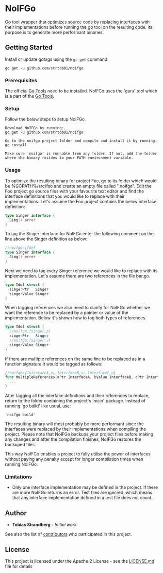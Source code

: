 # NoIFGo
Go tool wrapper that optimizes source code by replacing interfaces with their implementations before running the go tool on the resulting code.
Its purpose is to generate more performant binaries.

## Getting Started
Install or update gotags using the
`go get` command:

	go get -u github.com/strtob01/noifgo 

### Prerequisites

The official [Go Tools] need to be installed. NoIFGo uses the 'guru' tool which is a part of the [Go Tools].

### Setup

Follow the below steps to setup NoIFGo.

```
Download NoIFGo by running:
go get -u github.com/strtob01/noifgo

Go to the noifgo project folder and compile and install it by running: go install

Make sure 'noifgo' is runnable from any folder. If not, add the folder where the binary resides to your PATH environment variable.
```

### Usage

To optimize the resulting binary for project Foo, go to its folder which would be %GOPATH%/src/foo and create an empty file called ".noifgo".
Edit the Foo project go source files with your favourite text editor and find the interface definitions that you would like to replace with their implementations.
Let's assume the Foo project contains the below interface definition:
```go
type Singer interface {
  Sing() error
}
```
To tag the Singer interface for NoIFGo enter the following comment on the line above the Singer definition as below:
```go
//noifgo:ifdef
type Singer interface {
  Sing() error
}
```
Next we need to tag every Singer reference we would like to replace with its implementation.
Let's assume there are two references in the file bar.go.
```go
type Idol struct {
  singerPtr   Singer
  singerValue Singer
}
```
When tagging references we also need to clarify for NoIFGo whether we want the reference to be replaced by a pointer or value of the implementation.
Below it's shown how to tag both types of references.
```go
type Idol struct {
  //noifgo:{Singer,p}
  singerPtr   Singer
  //noifgo:{Singer,v}
  singerValue Singer
}
```
If there are multiple references on the same line to be replaced as in a function signature it would be tagged as follows:
```go
//noifgo:{InterfaceA,p; InterfaceB,v; InterfaceC,p}
func MultipleReferences(aPtr InterfaceA, bValue InterfaceB, cPtr InterfaceC) error {
  ...
}
```
After tagging all the interface definitions and their references to replace, return to the folder containing the project's 'main' package.
Instead of running 'go build' like usual, use:
```
'noifgo build'
```
The resulting binary will most probably be more performant since the interfaces were replaced by their implementations when compiling the project.
Please note that NoIFGo backups your project files before making any changes and after the compilation finishes, NoIFGo restores the backuped files.

This way NoIFGo enables a project to fully utilise the power of interfaces without paying any penalty except for longer compilation times when running NoIFGo.

### Limitations
- Only one interface implementation may be defined in the project. If there are more NoIFGo returns an error. Test files are ignored, which means that any interface implementation defined in a test file does not count.

## Author

* **Tobias Strandberg** - *Initial work*

See also the list of [contributors](https://github.com/strtob01/noifgo/graphs/contributors) who participated in this project.

## License

This project is licensed under the Apache 2 License - see the [LICENSE.md](LICENSE.md) file for details

[go tools]: https://github.com/golang/tools
